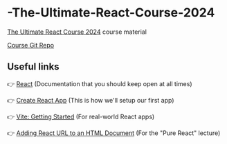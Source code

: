 # -The-Ultimate-React-Course-2024

[The Ultimate React Course 2024](https://www.udemy.com/course/the-ultimate-react-course/) course material

[Course Git Repo](https://github.com/jonasschmedtmann/ultimate-react-course)

## Useful links

👉 [React](https://react.dev/?ref=jonas.io) (Documentation that you should keep open at all times)

👉 [Create React App](https://create-react-app.dev/?ref=jonas.io) (This is how we'll setup our first app)

👉 [Vite: Getting Started](https://vitejs.dev/guide/?ref=jonas.io) (For real-world React apps)

👉 [Adding React URL to an HTML Document](https://gist.githubusercontent.com/gaearon/0275b1e1518599bbeafcde4722e79ed1/raw/db72dcbf3384ee1708c4a07d3be79860db04bff0/example.html) (For the "Pure React" lecture)

